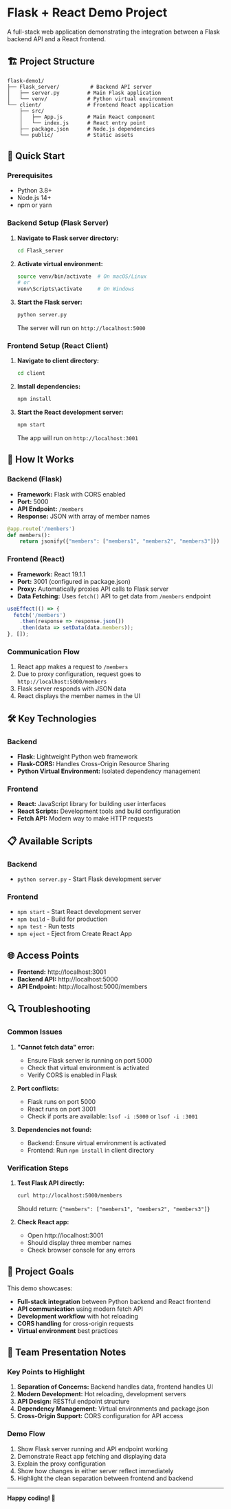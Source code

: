 # Flask + React Demo Project

A full-stack web application demonstrating the integration between a Flask backend API and a React frontend.

## 🏗️ Project Structure

```
flask-demo1/
├── Flask_server/          # Backend API server
│   ├── server.py         # Main Flask application
│   └── venv/             # Python virtual environment
└── client/               # Frontend React application
    ├── src/
    │   ├── App.js        # Main React component
    │   └── index.js      # React entry point
    ├── package.json      # Node.js dependencies
    └── public/           # Static assets
```

## 🚀 Quick Start

### Prerequisites
- Python 3.8+ 
- Node.js 14+
- npm or yarn

### Backend Setup (Flask Server)

1. **Navigate to Flask server directory:**
   ```bash
   cd Flask_server
   ```

2. **Activate virtual environment:**
   ```bash
   source venv/bin/activate  # On macOS/Linux
   # or
   venv\Scripts\activate     # On Windows
   ```

3. **Start the Flask server:**
   ```bash
   python server.py
   ```
   
   The server will run on `http://localhost:5000`

### Frontend Setup (React Client)

1. **Navigate to client directory:**
   ```bash
   cd client
   ```

2. **Install dependencies:**
   ```bash
   npm install
   ```

3. **Start the React development server:**
   ```bash
   npm start
   ```
   
   The app will run on `http://localhost:3001`

## 🔧 How It Works

### Backend (Flask)
- **Framework:** Flask with CORS enabled
- **Port:** 5000
- **API Endpoint:** `/members`
- **Response:** JSON with array of member names

```python
@app.route('/members')
def members():
    return jsonify({"members": ["members1", "members2", "members3"]})
```

### Frontend (React)
- **Framework:** React 19.1.1
- **Port:** 3001 (configured in package.json)
- **Proxy:** Automatically proxies API calls to Flask server
- **Data Fetching:** Uses `fetch()` API to get data from `/members` endpoint

```javascript
useEffect(() => {
  fetch('/members')
    .then(response => response.json())
    .then(data => setData(data.members));
}, []);
```

### Communication Flow
1. React app makes a request to `/members`
2. Due to proxy configuration, request goes to `http://localhost:5000/members`
3. Flask server responds with JSON data
4. React displays the member names in the UI

## 🛠️ Key Technologies

### Backend
- **Flask:** Lightweight Python web framework
- **Flask-CORS:** Handles Cross-Origin Resource Sharing
- **Python Virtual Environment:** Isolated dependency management

### Frontend
- **React:** JavaScript library for building user interfaces
- **React Scripts:** Development tools and build configuration
- **Fetch API:** Modern way to make HTTP requests

## 📋 Available Scripts

### Backend
- `python server.py` - Start Flask development server

### Frontend
- `npm start` - Start React development server
- `npm build` - Build for production
- `npm test` - Run tests
- `npm eject` - Eject from Create React App

## 🌐 Access Points

- **Frontend:** http://localhost:3001
- **Backend API:** http://localhost:5000
- **API Endpoint:** http://localhost:5000/members

## 🔍 Troubleshooting

### Common Issues

1. **"Cannot fetch data" error:**
   - Ensure Flask server is running on port 5000
   - Check that virtual environment is activated
   - Verify CORS is enabled in Flask

2. **Port conflicts:**
   - Flask runs on port 5000
   - React runs on port 3001
   - Check if ports are available: `lsof -i :5000` or `lsof -i :3001`

3. **Dependencies not found:**
   - Backend: Ensure virtual environment is activated
   - Frontend: Run `npm install` in client directory

### Verification Steps

1. **Test Flask API directly:**
   ```bash
   curl http://localhost:5000/members
   ```
   Should return: `{"members": ["members1", "members2", "members3"]}`

2. **Check React app:**
   - Open http://localhost:3001
   - Should display three member names
   - Check browser console for any errors

## 🎯 Project Goals

This demo showcases:
- **Full-stack integration** between Python backend and React frontend
- **API communication** using modern fetch API
- **Development workflow** with hot reloading
- **CORS handling** for cross-origin requests
- **Virtual environment** best practices

## 👥 Team Presentation Notes

### Key Points to Highlight
1. **Separation of Concerns:** Backend handles data, frontend handles UI
2. **Modern Development:** Hot reloading, development servers
3. **API Design:** RESTful endpoint structure
4. **Dependency Management:** Virtual environments and package.json
5. **Cross-Origin Support:** CORS configuration for API access

### Demo Flow
1. Show Flask server running and API endpoint working
2. Demonstrate React app fetching and displaying data
3. Explain the proxy configuration
4. Show how changes in either server reflect immediately
5. Highlight the clean separation between frontend and backend

---

**Happy coding! 🚀**
